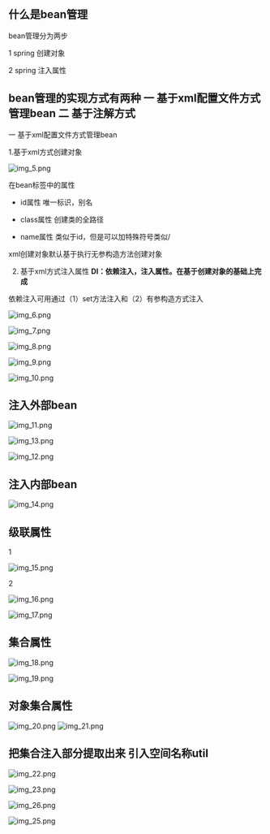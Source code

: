 什么是bean管理
---
bean管理分为两步

1 spring 创建对象

2 spring 注入属性


bean管理的实现方式有两种  一 基于xml配置文件方式管理bean 二 基于注解方式
---
一 基于xml配置文件方式管理bean

1.基于xml方式创建对象

![img_5.png](img_5.png)

在bean标签中的属性

*   id属性 唯一标识，别名
    
*   class属性 创建类的全路径

*   name属性 类似于id，但是可以加特殊符号类似/

xml创建对象默认基于执行无参构造方法创建对象

2. 基于xml方式注入属性 **DI：依赖注入，注入属性。在基于创建对象的基础上完成**
    
  依赖注入可用通过（1）set方法注入和（2）有参构造方式注入

![img_6.png](img_6.png)

![img_7.png](img_7.png)

![img_8.png](img_8.png)

![img_9.png](img_9.png)

![img_10.png](img_10.png)

注入外部bean
---
![img_11.png](img_11.png)

![img_13.png](img_13.png)

![img_12.png](img_12.png)



注入内部bean
---
![img_14.png](img_14.png)

级联属性
---
1

![img_15.png](img_15.png)

2

![img_16.png](img_16.png)

![img_17.png](img_17.png)

集合属性
---
![img_18.png](img_18.png)

![img_19.png](img_19.png)

对象集合属性
---
![img_20.png](img_20.png)
![img_21.png](img_21.png)

把集合注入部分提取出来 引入空间名称util
---
![img_22.png](img_22.png)

![img_23.png](img_23.png)

![img_26.png](img_26.png)

![img_25.png](img_25.png)